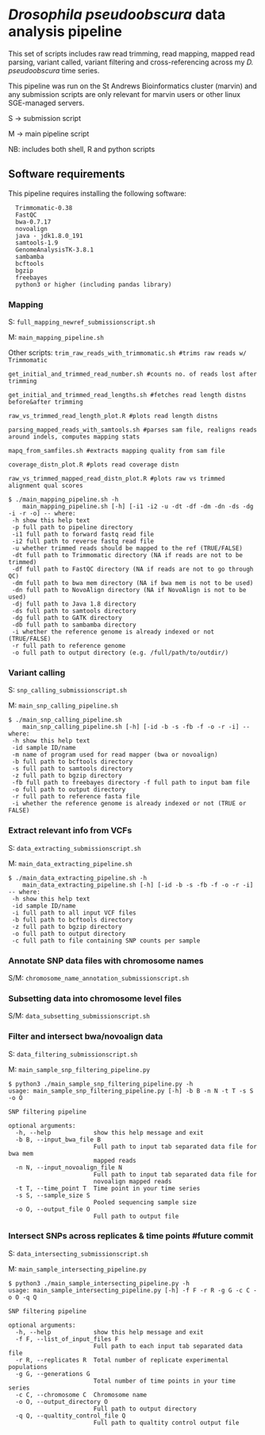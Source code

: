 # <i>Drosophila pseudoobscura</i> data analysis pipeline

This set of scripts includes raw read trimming, read mapping, mapped read parsing, variant called, variant filtering and cross-referencing across my <i>D. pseudoobscura</i> time series.

This pipeline was run on the St Andrews Bioinformatics cluster (marvin) and any submission scripts are only relevant for marvin users or other linux SGE-managed servers.

S -> submission script

M -> main pipeline script

NB: includes both shell, R and python scripts

## Software requirements

This pipeline requires installing the following software:
```
  Trimmomatic-0.38
  FastQC
  bwa-0.7.17
  novoalign
  java - jdk1.8.0_191
  samtools-1.9
  GenomeAnalysisTK-3.8.1
  sambamba
  bcftools
  bgzip
  freebayes
  python3 or higher (including pandas library)  
```

### Mapping

S: `full_mapping_newref_submissionscript.sh`

M: `main_mapping_pipeline.sh`

Other scripts: `trim_raw_reads_with_trimmomatic.sh #trims raw reads w/ Trimmomatic`

`get_initial_and_trimmed_read_number.sh #counts no. of reads lost after trimming`

`get_initial_and_trimmed_read_lengths.sh #fetches read length distns before&after trimming`

`raw_vs_trimmed_read_length_plot.R #plots read length distns`

`parsing_mapped_reads_with_samtools.sh #parses sam file, realigns reads around indels, computes mapping stats`

`mapq_from_samfiles.sh #extracts mapping quality from sam file`

`coverage_distn_plot.R #plots read coverage distn`

`raw_vs_trimmed_mapped_read_distn_plot.R #plots raw vs trimmed alignment qual scores`
```
$ ./main_mapping_pipeline.sh -h
    main_mapping_pipeline.sh [-h] [-i1 -i2 -u -dt -df -dm -dn -ds -dg -i -r -o] -- where:
 -h show this help text
 -p full path to pipeline directory
 -i1 full path to forward fastq read file
 -i2 full path to reverse fastq read file
 -u whether trimmed reads should be mapped to the ref (TRUE/FALSE)
 -dt full path to Trimmomatic directory (NA if reads are not to be trimmed)
 -df full path to FastQC directory (NA if reads are not to go through QC)
 -dm full path to bwa mem directory (NA if bwa mem is not to be used)
 -dn full path to NovoAlign directory (NA if NovoAlign is not to be used)
 -dj full path to Java 1.8 directory
 -ds full path to samtools directory
 -dg full path to GATK directory
 -db full path to sambamba directory
 -i whether the reference genome is already indexed or not (TRUE/FALSE)
 -r full path to reference genome
 -o full path to output directory (e.g. /full/path/to/outdir/)
```

### Variant calling

S: `snp_calling_submissionscript.sh`

M: `main_snp_calling_pipeline.sh`
```
$ ./main_snp_calling_pipeline.sh
    main_snp_calling_pipeline.sh [-h] [-id -b -s -fb -f -o -r -i] -- where:
 -h show this help text
 -id sample ID/name
 -m name of program used for read mapper (bwa or novoalign)
 -b full path to bcftools directory
 -s full path to samtools directory
 -z full path to bgzip directory
 -fb full path to freebayes directory -f full path to input bam file
 -o full path to output directory
 -r full path to reference fasta file
 -i whether the reference genome is already indexed or not (TRUE or FALSE)
```

### Extract relevant info from VCFs

S: `data_extracting_submissionscript.sh`

M: `main_data_extracting_pipeline.sh`
```
$ ./main_data_extracting_pipeline.sh -h
    main_data_extracting_pipeline.sh [-h] [-id -b -s -fb -f -o -r -i] -- where:
 -h show this help text
 -id sample ID/name
 -i full path to all input VCF files
 -b full path to bcftools directory
 -z full path to bgzip directory
 -o full path to output directory
 -c full path to file containing SNP counts per sample
```

### Annotate SNP data files with chromosome names

S/M: `chromosome_name_annotation_submissionscript.sh`

### Subsetting data into chromosome level files

S/M: `data_subsetting_submissionscript.sh`

### Filter and intersect bwa/novoalign data

S: `data_filtering_submissionscript.sh`

M: `main_sample_snp_filtering_pipeline.py`
```
$ python3 ./main_sample_snp_filtering_pipeline.py -h
usage: main_sample_snp_filtering_pipeline.py [-h] -b B -n N -t T -s S -o O

SNP filtering pipeline

optional arguments:
  -h, --help            show this help message and exit
  -b B, --input_bwa_file B
                        Full path to input tab separated data file for bwa mem
                        mapped reads
  -n N, --input_novoalign_file N
                        Full path to input tab separated data file for
                        novoalign mapped reads
  -t T, --time_point T  Time point in your time series
  -s S, --sample_size S
                        Pooled sequencing sample size
  -o O, --output_file O
                        Full path to output file
```
	
### Intersect SNPs across replicates & time points #future commit

S: `data_intersecting_submissionscript.sh`

M: `main_sample_intersecting_pipeline.py`
```
$ python3 ./main_sample_intersecting_pipeline.py -h
usage: main_sample_intersecting_pipeline.py [-h] -f F -r R -g G -c C -o O -q Q

SNP filtering pipeline

optional arguments:
  -h, --help            show this help message and exit
  -f F, --list_of_input_files F
                        Full path to each input tab separated data file
  -r R, --replicates R  Total number of replicate experimental populations
  -g G, --generations G
                        Total number of time points in your time series
  -c C, --chromosome C  Chromosome name
  -o O, --output_directory O
                        Full path to output directory
  -q Q, --qualtity_control_file Q
                        Full path to qualtity control output file
```

